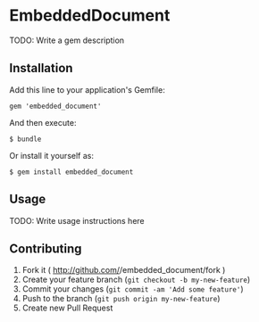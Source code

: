 # EmbeddedDocument

TODO: Write a gem description

## Installation

Add this line to your application's Gemfile:

    gem 'embedded_document'

And then execute:

    $ bundle

Or install it yourself as:

    $ gem install embedded_document

## Usage

TODO: Write usage instructions here

## Contributing

1. Fork it ( http://github.com/<my-github-username>/embedded_document/fork )
2. Create your feature branch (`git checkout -b my-new-feature`)
3. Commit your changes (`git commit -am 'Add some feature'`)
4. Push to the branch (`git push origin my-new-feature`)
5. Create new Pull Request

